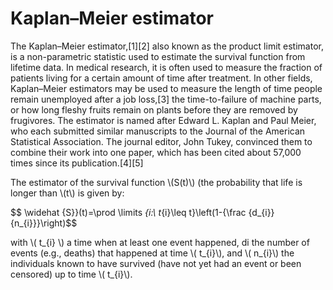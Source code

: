 # Kaplan–Meier estimator

The Kaplan–Meier estimator,[1][2] also known as the product limit estimator, is a non-parametric statistic used to estimate the survival function from lifetime data. In medical research, it is often used to measure the fraction of patients living for a certain amount of time after treatment. In other fields, Kaplan–Meier estimators may be used to measure the length of time people remain unemployed after a job loss,[3] the time-to-failure of machine parts, or how long fleshy fruits remain on plants before they are removed by frugivores. The estimator is named after Edward L. Kaplan and Paul Meier, who each submitted similar manuscripts to the Journal of the American Statistical Association. The journal editor, John Tukey, convinced them to combine their work into one paper, which has been cited about 57,000 times since its publication.[4][5]

The estimator of the survival function \\\(S(t)\\\) (the probability that life is longer than \\\(t\\\) is given by:

$$ \widehat {S}}(t)=\prod \limits _{i:\ t_{i}\leq t}\left(1-{\frac {d_{i}}{n_{i}}}\right)$$

with \\\( t_{i} \\\) a time when at least one event happened, di the number of events (e.g., deaths) that happened at time \\\( t_{i}\\\), and \\\( n_{i}\\\) the individuals known to have survived (have not yet had an event or been censored) up to time \\\( t_{i}\\\).